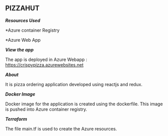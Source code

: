 ## PIZZAHUT

***Resources Used***

*Azure container Registry

*Azure Web App

***View the app***

The app is deployed in Azure Webapp : https://crispypizza.azurewebsites.net

***About***

It is pizza ordering application developed using reactjs and redux.

***Docker Image***

Docker image for the application is created using the dockerfile. This image is pushed into Azure container registry.

***Terraform***

The file main.tf is used to create the Azure resources.
